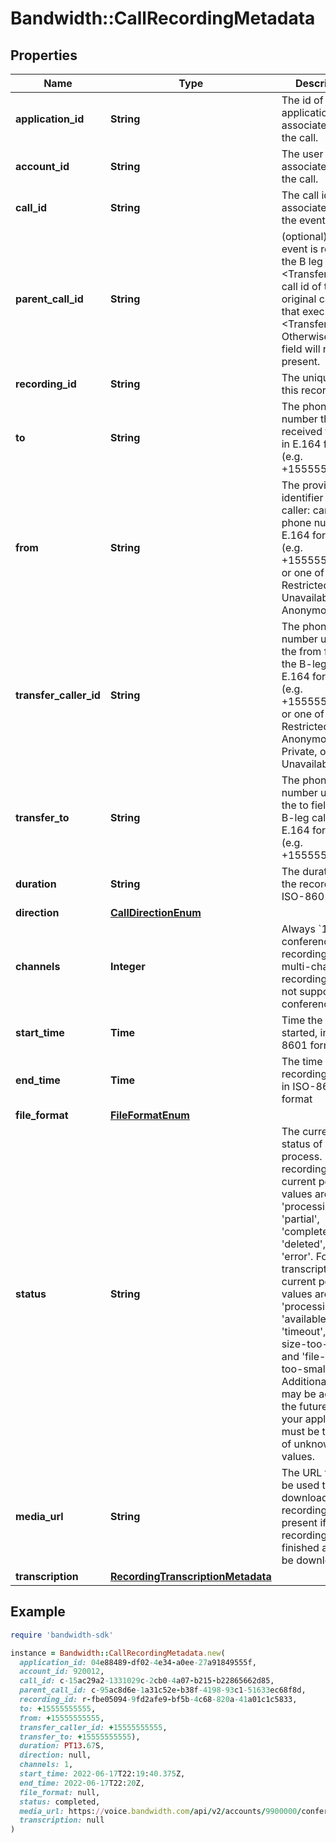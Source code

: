 # Bandwidth::CallRecordingMetadata

## Properties

| Name | Type | Description | Notes |
| ---- | ---- | ----------- | ----- |
| **application_id** | **String** | The id of the application associated with the call. | [optional] |
| **account_id** | **String** | The user account associated with the call. | [optional] |
| **call_id** | **String** | The call id associated with the event. | [optional] |
| **parent_call_id** | **String** | (optional) If the event is related to the B leg of a &lt;Transfer&gt;, the call id of the original call leg that executed the &lt;Transfer&gt;. Otherwise, this field will not be present. | [optional] |
| **recording_id** | **String** | The unique ID of this recording | [optional] |
| **to** | **String** | The phone number that received the call, in E.164 format (e.g. +15555555555). | [optional] |
| **from** | **String** | The provided identifier of the caller: can be a phone number in E.164 format (e.g. +15555555555) or one of Private, Restricted, Unavailable, or Anonymous. | [optional] |
| **transfer_caller_id** | **String** | The phone number used as the from field of the B-leg call, in E.164 format (e.g. +15555555555) or one of Restricted, Anonymous, Private, or Unavailable. | [optional] |
| **transfer_to** | **String** | The phone number used as the to field of the B-leg call, in E.164 format (e.g. +15555555555). | [optional] |
| **duration** | **String** | The duration of the recording in ISO-8601 format | [optional] |
| **direction** | [**CallDirectionEnum**](CallDirectionEnum.md) |  | [optional] |
| **channels** | **Integer** | Always &#x60;1&#x60; for conference recordings; multi-channel recordings are not supported on conferences. | [optional] |
| **start_time** | **Time** | Time the call was started, in ISO 8601 format. | [optional] |
| **end_time** | **Time** | The time that the recording ended in ISO-8601 format | [optional] |
| **file_format** | [**FileFormatEnum**](FileFormatEnum.md) |  | [optional] |
| **status** | **String** | The current status of the process. For recording, current possible values are &#39;processing&#39;, &#39;partial&#39;, &#39;complete&#39;, &#39;deleted&#39;, and &#39;error&#39;. For transcriptions, current possible values are &#39;none&#39;, &#39;processing&#39;, &#39;available&#39;, &#39;error&#39;, &#39;timeout&#39;, &#39;file-size-too-big&#39;, and &#39;file-size-too-small&#39;. Additional states may be added in the future, so your application must be tolerant of unknown values. | [optional] |
| **media_url** | **String** | The URL that can be used to download the recording. Only present if the recording is finished and may be downloaded. | [optional] |
| **transcription** | [**RecordingTranscriptionMetadata**](RecordingTranscriptionMetadata.md) |  | [optional] |

## Example

```ruby
require 'bandwidth-sdk'

instance = Bandwidth::CallRecordingMetadata.new(
  application_id: 04e88489-df02-4e34-a0ee-27a91849555f,
  account_id: 920012,
  call_id: c-15ac29a2-1331029c-2cb0-4a07-b215-b22865662d85,
  parent_call_id: c-95ac8d6e-1a31c52e-b38f-4198-93c1-51633ec68f8d,
  recording_id: r-fbe05094-9fd2afe9-bf5b-4c68-820a-41a01c1c5833,
  to: +15555555555,
  from: +15555555555,
  transfer_caller_id: +15555555555,
  transfer_to: +15555555555),
  duration: PT13.67S,
  direction: null,
  channels: 1,
  start_time: 2022-06-17T22:19:40.375Z,
  end_time: 2022-06-17T22:20Z,
  file_format: null,
  status: completed,
  media_url: https://voice.bandwidth.com/api/v2/accounts/9900000/conferences/conf-fe23a767-a75a5b77-20c5-4cca-b581-cbbf0776eca9/recordings/r-fbe05094-9fd2afe9-bf5b-4c68-820a-41a01c1c5833/media,
  transcription: null
)
```

